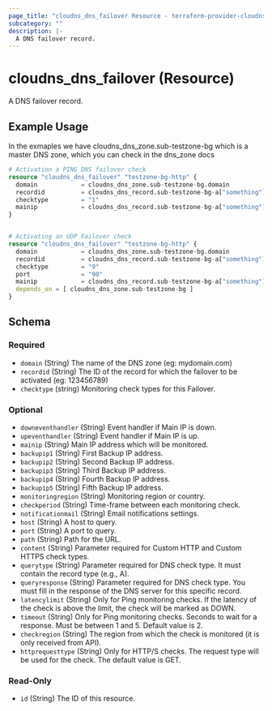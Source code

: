 ```yaml
---
page_title: "cloudns_dns_failover Resource - terraform-provider-cloudns"
subcategory: ""
description: |-
  A DNS failover record.
---
```


# cloudns_dns_failover (Resource)

A DNS failover record.

## Example Usage
In the exmaples we have cloudns_dns_zone.sub-testzone-bg which is a master DNS zone, which you can check in the dns_zone docs


```terraform
# Activation a PING DNS failover check
resource "cloudns_dns_failover" "testzone-bg-http" {
  domain            = cloudns_dns_zone.sub-testzone-bg.domain
  recordid          = cloudns_dns_record.sub-testzone-bg-a["something"].id
  checktype         = "1"
  mainip            = cloudns_dns_record.sub-testzone-bg-a["something"].value
}


# Activating an UDP Failover check
resource "cloudns_dns_failover" "testzone-bg-http" {
  domain            = cloudns_dns_zone.sub-testzone-bg.domain
  recordid          = cloudns_dns_record.sub-testzone-bg-a["something"].id
  checktype         = "9"
  port              = "90"
  mainip            = cloudns_dns_record.sub-testzone-bg-a["something"].value
  depends_on = [ cloudns_dns_zone.sub-testzone-bg ]
}
```

## Schema

### Required

- `domain` (String) The name of the DNS zone (eg: mydomain.com)
- `recordid` (String) The ID of the record for which the failover to be activated (eg: 123456789)
- `checktype` (string) Monitoring check types for this Failover.



### Optional

- `downeventhandler` (String) Event handler if Main IP is down.
- `upeventhandler` (String) Event handler if Main IP is up.
- `mainip` (String) Main IP address which will be monitored.
- `backupip1` (String) First Backup IP address.
- `backupip2` (String) Second Backup IP address.
- `backupip3` (String) Third Backup IP address.
- `backupip4` (String) Fourth Backup IP address.
- `backupip5` (String) Fifth Backup IP address.
- `monitoringregion` (String) Monitoring region or country.
- `checkperiod` (String) Time-frame between each monitoring check.
- `notificationmail` (String) Email notifications settings.
- `host` (String) A host to query.
- `port` (String) A port to query.
- `path` (String) Path for the URL.
- `content` (String) Parameter required for Custom HTTP and Custom HTTPS check types.
- `querytype` (String) Parameter required for DNS check type. It must contain the record type (e.g., A).
- `queryresponse` (String) Parameter required for DNS check type. You must fill in the response of the DNS server for this specific record.
- `latencylimit` (String) Only for Ping monitoring checks. If the latency of the check is above the limit, the check will be marked as DOWN.
- `timeout` (String) Only for Ping monitoring checks. Seconds to wait for a response. Must be between 1 and 5. Default value is 2.
- `checkregion` (String) The region from which the check is monitored (it is only received from API).
- `httprequesttype` (String) Only for HTTP/S checks. The request type will be used for the check. The default value is GET.



### Read-Only

- `id` (String) The ID of this resource.
